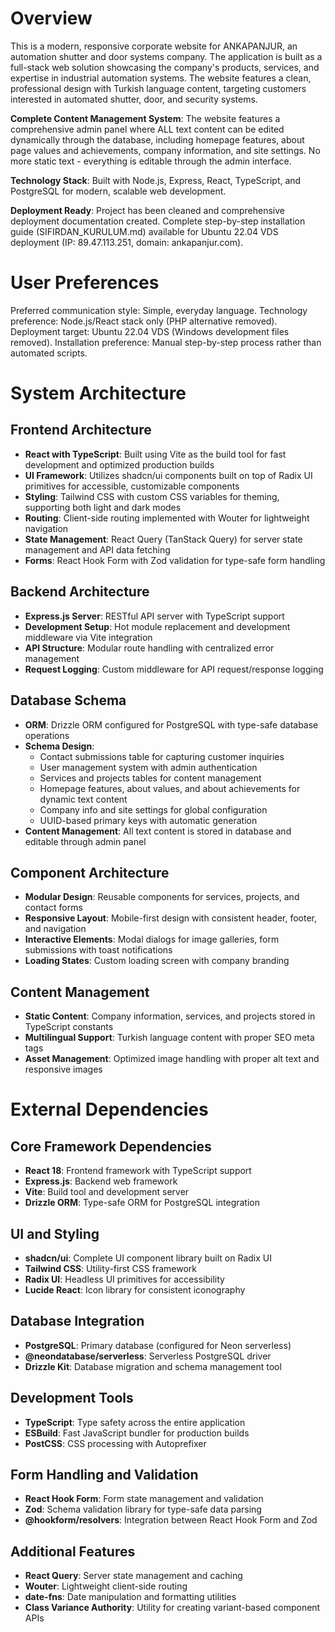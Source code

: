 # Overview

This is a modern, responsive corporate website for ANKAPANJUR, an automation shutter and door systems company. The application is built as a full-stack web solution showcasing the company's products, services, and expertise in industrial automation systems. The website features a clean, professional design with Turkish language content, targeting customers interested in automated shutter, door, and security systems.

**Complete Content Management System**: The website features a comprehensive admin panel where ALL text content can be edited dynamically through the database, including homepage features, about page values and achievements, company information, and site settings. No more static text - everything is editable through the admin interface.

**Technology Stack**: Built with Node.js, Express, React, TypeScript, and PostgreSQL for modern, scalable web development.

**Deployment Ready**: Project has been cleaned and comprehensive deployment documentation created. Complete step-by-step installation guide (SIFIRDAN_KURULUM.md) available for Ubuntu 22.04 VDS deployment (IP: 89.47.113.251, domain: ankapanjur.com).

# User Preferences

Preferred communication style: Simple, everyday language.
Technology preference: Node.js/React stack only (PHP alternative removed).
Deployment target: Ubuntu 22.04 VDS (Windows development files removed).
Installation preference: Manual step-by-step process rather than automated scripts.

# System Architecture

## Frontend Architecture
- **React with TypeScript**: Built using Vite as the build tool for fast development and optimized production builds
- **UI Framework**: Utilizes shadcn/ui components built on top of Radix UI primitives for accessible, customizable components
- **Styling**: Tailwind CSS with custom CSS variables for theming, supporting both light and dark modes
- **Routing**: Client-side routing implemented with Wouter for lightweight navigation
- **State Management**: React Query (TanStack Query) for server state management and API data fetching
- **Forms**: React Hook Form with Zod validation for type-safe form handling

## Backend Architecture
- **Express.js Server**: RESTful API server with TypeScript support
- **Development Setup**: Hot module replacement and development middleware via Vite integration
- **API Structure**: Modular route handling with centralized error management
- **Request Logging**: Custom middleware for API request/response logging

## Database Schema
- **ORM**: Drizzle ORM configured for PostgreSQL with type-safe database operations
- **Schema Design**: 
  - Contact submissions table for capturing customer inquiries
  - User management system with admin authentication
  - Services and projects tables for content management
  - Homepage features, about values, and about achievements for dynamic text content
  - Company info and site settings for global configuration
  - UUID-based primary keys with automatic generation
- **Content Management**: All text content is stored in database and editable through admin panel

## Component Architecture
- **Modular Design**: Reusable components for services, projects, and contact forms
- **Responsive Layout**: Mobile-first design with consistent header, footer, and navigation
- **Interactive Elements**: Modal dialogs for image galleries, form submissions with toast notifications
- **Loading States**: Custom loading screen with company branding

## Content Management
- **Static Content**: Company information, services, and projects stored in TypeScript constants
- **Multilingual Support**: Turkish language content with proper SEO meta tags
- **Asset Management**: Optimized image handling with proper alt text and responsive images

# External Dependencies

## Core Framework Dependencies
- **React 18**: Frontend framework with TypeScript support
- **Express.js**: Backend web framework
- **Vite**: Build tool and development server
- **Drizzle ORM**: Type-safe ORM for PostgreSQL integration

## UI and Styling
- **shadcn/ui**: Complete UI component library built on Radix UI
- **Tailwind CSS**: Utility-first CSS framework
- **Radix UI**: Headless UI primitives for accessibility
- **Lucide React**: Icon library for consistent iconography

## Database Integration
- **PostgreSQL**: Primary database (configured for Neon serverless)
- **@neondatabase/serverless**: Serverless PostgreSQL driver
- **Drizzle Kit**: Database migration and schema management tool

## Development Tools
- **TypeScript**: Type safety across the entire application
- **ESBuild**: Fast JavaScript bundler for production builds
- **PostCSS**: CSS processing with Autoprefixer

## Form Handling and Validation
- **React Hook Form**: Form state management and validation
- **Zod**: Schema validation library for type-safe data parsing
- **@hookform/resolvers**: Integration between React Hook Form and Zod

## Additional Features
- **React Query**: Server state management and caching
- **Wouter**: Lightweight client-side routing
- **date-fns**: Date manipulation and formatting utilities
- **Class Variance Authority**: Utility for creating variant-based component APIs